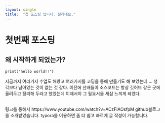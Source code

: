 ```yaml
---
layout: single
title:  "첫 포스팅 입니다. 설레네요."
---
```

# 첫번째 포스팅

## 왜 시작하게 되었는가?
```
print("hello world!!")
```

지금까지 여러가지 수업도 해봤고 여러가지를 코딩을 통해 만들기도 해 보았는데....
생각보다 남아있는 것이 없는 것 같다. 이전에 선배들이 소스코드는 항상 깃허브 같은 곳에 올려두고
정리해 두라고 했었는데 이제서야 그 필요서을 세삼 느끼게 되었다.

<br>
링크를 통해서 https://www.youtube.com/watch?v=ACzFIAOsfpM github블로그를 소개받았습니다.
typora를 이용하면 좀 더 쉽고 빠르게 글 작성이 가능합니다.
</br>
